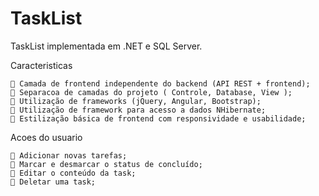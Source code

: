 # TaskList

TaskList implementada em .NET e SQL Server.

Caracteristicas

     Camada de frontend independente do backend (API REST + frontend);
     Separacoa de camadas do projeto ( Controle, Database, View );
     Utilização de frameworks (jQuery, Angular, Bootstrap);
     Utilização de framework para acesso a dados NHibernate;
     Estilização básica de frontend com responsividade e usabilidade;
    
Acoes do usuario

     Adicionar novas tarefas;
     Marcar e desmarcar o status de concluído;
     Editar o conteúdo da task;
     Deletar uma task;

